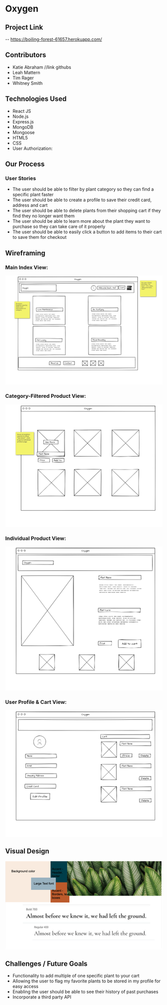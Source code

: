 # Oxygen

## Project Link
-- https://boiling-forest-61657.herokuapp.com/

## Contributors
- Katie Abraham //link githubs
- Leah Mattern
- Tim Rager
- Whitney Smith

## Technologies Used
- React JS
- Node.js
- Express.js
- MongoDB
- Mongoose
- HTML5
- CSS
- User Authorization:

## Our Process

### User Stories
- The user should be able to filter by plant category so they can find a specific plant faster
- The user should be able to create a profile to save their credit card, address and cart
- The user should be able to delete plants from their shopping cart if they find they no longer want them
- The user should be able to learn more about the plant they want to purchase so they can take care of it properly
- The user should be able to easily click a button to add items to their cart to save them for checkout


## Wireframing
### Main Index View:
![Main Index View](/public/images/Index_View.png)

### Category-Filtered Product View:
![Category Product Page](/public/images/Filtered_View.png)

### Individual Product View:
![Main Index View](/public/images/Product_View.png)

### User Profile & Cart View:
![Main Index View](/public/images/profile_page.png)

## Visual Design
![visual & color design](/public/images/visualDesign.png)

## Challenges / Future Goals
- Functionality to add multiple of one specific plant to your cart
- Allowing the user to flag my favorite plants to be stored in my profile for easy access
- Enabling the user should be able to see their history of past purchases
- Incorporate a third party API
